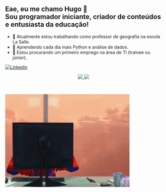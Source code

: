 ## Eae,  eu me chamo Hugo :seedling: <br> Sou programador iniciante, criador de conteúdos e entusiasta da educação!
- 🔭 Atualmente estou trabalhando como professor de geografia na escola La Salle. 
- 🌱 Aprendendo cada dia mais Python e análise de dados. 
- 💬 Estou procurando um primeiro emprego na área de TI (trainee ou júnior).


[![Linkedin](https://img.shields.io/badge/-LinkedIn-blue?style=flat&logo=Linkedin&logoColor=white)](https://www.linkedin.com/in/hugo-cesar-alves-da-silva/)


<div align="center">
  <a href="https://github.com/hugocesarhc">
  <img height="180em" src="https://github-readme-stats.vercel.app/api?username=hugocesarhc&show_icons=true&theme=nightowl&include_all_commits=true&count_private=true"/>
  <img height="180em" src="https://github-readme-stats.vercel.app/api/top-langs/?username=hugocesarhc&layout=compact&langs_count=7&theme=nightowl"/>
</div>

##
  </br><img align="left" alt="hugo_aranha" height="300" width="400"   src="https://github.com/hugocesarhc/hugocesarhc/blob/main/imggit/working-hard-computer.gif"></br>
  <div align="left">
  
  
<!--
**hugocesarhc/hugocesarhc** is a ✨ _special_ ✨ repository because its `README.md` (this file) appears on your GitHub profile.

Here are some ideas to get you started:
-->

